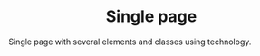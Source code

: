 <h1 align="center"> Single page </h1>
Single page with several elements and classes using technology.

<p align="center"></p>
